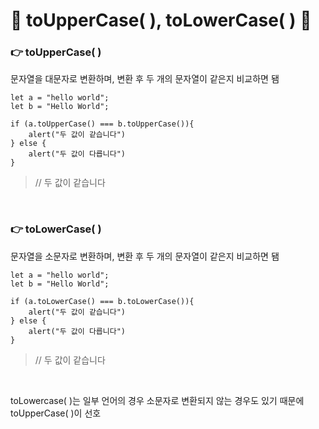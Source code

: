 # 🎃 toUpperCase( ), toLowerCase( ) 🎃
### 👉 toUpperCase( )
문자열을 대문자로 변환하며, 변환 후 두 개의 문자열이 같은지 비교하면 됌
```
let a = "hello world";
let b = "Hello World";

if (a.toUpperCase() === b.toUpperCase()){
    alert("두 값이 같습니다")
} else {
    alert("두 값이 다릅니다")
}
```

>// 두 값이 같습니다

<br/>

### 👉 toLowerCase( )
문자열을 소문자로 변환하며, 변환 후 두 개의 문자열이 같은지 비교하면 됌
```
let a = "hello world";
let b = "Hello World";

if (a.toLowerCase() === b.toLowerCase()){
    alert("두 값이 같습니다")
} else {
    alert("두 값이 다릅니다")
}
```

>// 두 값이 같습니다

<br/>

toLowercase( )는 일부 언어의 경우 소문자로 변환되지 않는 경우도 있기 때문에 toUpperCase( )이 선호
